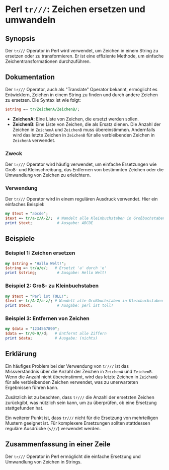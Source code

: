 <!--
Meta Description: # Perl `tr///`: Zeichen ersetzen und umwandeln ## Synopsis Der `tr///` Operator in Perl wird verwendet, um Zeichen in einem String zu ersetzen oder zu...
Meta Keywords: zeichen, perl, die, der, ist
-->

# Perl `tr///`: Zeichen ersetzen und umwandeln

## Synopsis
Der `tr///` Operator in Perl wird verwendet, um Zeichen in einem String zu ersetzen oder zu transformieren. Er ist eine effiziente Methode, um einfache Zeichentransformationen durchzuführen.

## Dokumentation
Der `tr///` Operator, auch als "Translate" Operator bekannt, ermöglicht es Entwicklern, Zeichen in einem String zu finden und durch andere Zeichen zu ersetzen. Die Syntax ist wie folgt:

```perl
$string =~ tr/ZeichenA/ZeichenB/;
```

- **ZeichenA**: Eine Liste von Zeichen, die ersetzt werden sollen.
- **ZeichenB**: Eine Liste von Zeichen, die als Ersatz dienen. Die Anzahl der Zeichen in `ZeichenA` und `ZeichenB` muss übereinstimmen. Andernfalls wird das letzte Zeichen in `ZeichenB` für alle verbleibenden Zeichen in `ZeichenA` verwendet.

### Zweck
Der `tr///` Operator wird häufig verwendet, um einfache Ersetzungen wie Groß- und Kleinschreibung, das Entfernen von bestimmten Zeichen oder die Umwandlung von Zeichen zu erleichtern.

### Verwendung
Der `tr///` Operator wird in einem regulären Ausdruck verwendet. Hier ein einfaches Beispiel:

```perl
my $text = "abcde";
$text =~ tr/a-z/A-Z/;  # Wandelt alle Kleinbuchstaben in Großbuchstaben um
print $text;           # Ausgabe: ABCDE
```

## Beispiele
### Beispiel 1: Zeichen ersetzen
```perl
my $string = "Hallo Welt!";
$string =~ tr/a/e/;   # Ersetzt 'a' durch 'e'
print $string;         # Ausgabe: Hello Welt!
```

### Beispiel 2: Groß- zu Kleinbuchstaben
```perl
my $text = "Perl ist TOLL!";
$text =~ tr/A-Z/a-z/; # Wandelt alle Großbuchstaben in Kleinbuchstaben um
print $text;           # Ausgabe: perl ist toll!
```

### Beispiel 3: Entfernen von Zeichen
```perl
my $data = "1234567890";
$data =~ tr/0-9//d;   # Entfernt alle Ziffern
print $data;          # Ausgabe: (nichts)
```

## Erklärung
Ein häufiges Problem bei der Verwendung von `tr///` ist das Missverständnis über die Anzahl der Zeichen in `ZeichenA` und `ZeichenB`. Wenn die Anzahl nicht übereinstimmt, wird das letzte Zeichen in `ZeichenB` für alle verbleibenden Zeichen verwendet, was zu unerwarteten Ergebnissen führen kann. 

Zusätzlich ist zu beachten, dass `tr///` die Anzahl der ersetzten Zeichen zurückgibt, was nützlich sein kann, um zu überprüfen, ob eine Ersetzung stattgefunden hat.

Ein weiterer Punkt ist, dass `tr///` nicht für die Ersetzung von mehrteiligen Mustern geeignet ist. Für komplexere Ersetzungen sollten stattdessen reguläre Ausdrücke (`s///`) verwendet werden.

## Zusammenfassung in einer Zeile
Der `tr///` Operator in Perl ermöglicht die einfache Ersetzung und Umwandlung von Zeichen in Strings.